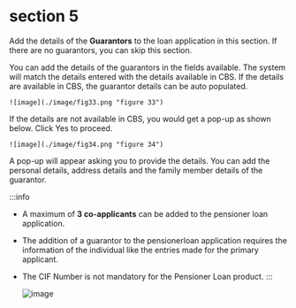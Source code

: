 # section 5

Add the details of the **Guarantors** to the loan application in this section. If there are no guarantors, you can skip this section.

You can add the details of the guarantors in the fields available. The system will match the details entered with the details available in CBS. If the details are available in CBS, the guarantor details can be auto populated.

    ![image](./image/fig33.png "figure 33")

If the details are not available in CBS, you would get a pop-up as shown below. Click Yes to proceed.

    ![image](./image/fig34.png "figure 34")

A pop-up will appear asking you to provide the details. You can add the personal details, address details and the family member details of the guarantor.

:::info

- A maximum of **3 co-applicants** can be added to the pensioner loan application.
- The addition of a guarantor to the pensionerloan application requires the information of the individual like the entries made for the primary applicant.
- The CIF Number is not mandatory for the Pensioner Loan product.
  :::

  ![image](./image/fig35.png "figure 35")
